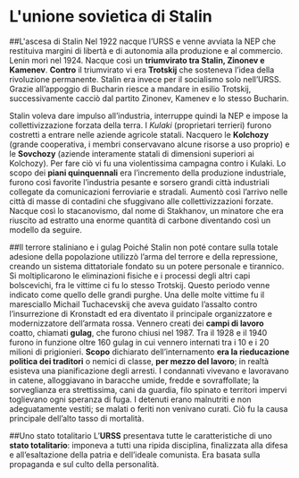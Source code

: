 # L'unione sovietica di Stalin

##L'ascesa di Stalin
Nel 1922 nacque l’URSS e venne avviata la NEP che restituiva margini di libertà e di autonomia alla produzione e al commercio. Lenin morì nel 1924. Nacque così un __triumvirato tra Stalin, Zinonev e Kamenev__. __Contro__ il triumvirato vi era __Trotskij__ che sosteneva l’idea della rivoluzione permanente. Stalin era invece per il socialismo solo nell’URSS. Grazie all’appoggio di Bucharin riesce a mandare in esilio Trotskij, successivamente cacciò dal partito Zinonev, Kamenev e lo stesso Bucharin.

Stalin voleva dare impulso all’industria, interruppe quindi la NEP e impose la collettivizzazione forzata della terra.
I _Kulaki_ (proprietari terrieri) furono costretti a entrare nelle aziende agricole statali. Nacquero le __Kolchozy__ (grande cooperativa, i membri conservavano alcune risorse a uso proprio) e le __Sovchozy__ (aziende interamente statali di dimensioni superiori ai Kolchozy). Per fare ciò vi fu una violentissima campagna contro i Kulaki.
Lo scopo dei __piani quinquennali__ era l’incremento della produzione industriale, furono così favorite l’industria pesante e sorsero grandi città industriali collegate da comunicazioni ferroviarie e stradali. Aumentò così l’arrivo nelle città di masse di contadini che sfuggivano alle collettivizzazioni forzate. Nacque così lo stacanovismo, dal nome di Stakhanov, un minatore che era riuscito ad estratto una enorme quantità di carbone diventando così un modello da seguire.

##Il terrore staliniano e i gulag
Poiché Stalin non poté contare sulla totale adesione della popolazione utilizzò l’arma del terrore e della repressione, creando un sistema dittatoriale fondato su un potere personale e tirannico. Si moltiplicarono le eliminazioni fisiche e i processi degli altri capi bolscevichi, fra le vittime ci fu lo stesso Trotskij. Questo periodo venne indicato come quello delle grandi purghe.
Una delle molte vittime fu il maresciallo Michail Tuchacevskij che aveva guidato l’assalto contro l’insurrezione di Kronstadt ed era diventato il principale organizzatore e modernizzatore dell’armata rossa.
Vennero creati dei __campi di lavoro__ coatto, chiamati __gulag__, che furono chiusi nel 1987. Tra il 1928 e il 1940 furono in funzione oltre 160 gulag in cui vennero internati tra i 10 e i 20 milioni di prigionieri. __Scopo__ dichiarato dell’internamento __era la rieducazione politica dei traditori__ o nemici di classe, __per mezzo del lavoro__; in realtà esisteva una pianificazione degli arresti.
I condannati vivevano e lavoravano in catene, alloggiavano in baracche umide, fredde e sovraffollate; la sorveglianza era strettissima, cani da guardia, filo spinato e territori impervi toglievano ogni speranza di fuga. I detenuti erano malnutriti e non adeguatamente vestiti; se malati o feriti non venivano curati. Ciò fu la causa principale dell’alto tasso di mortalità.

##Uno stato totalitario
L’__URSS__ presentava tutte le caratteristiche di uno __stato totalitario__: imponeva a tutti una ripida disciplina, finalizzata alla difesa e all’esaltazione della patria e dell’ideale comunista. Era basata sulla propaganda e sul culto della personalità.
